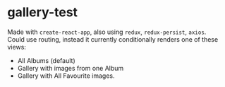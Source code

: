 # gallery-test

Made with `create-react-app`, also using `redux`, `redux-persist`, `axios`.<br>
Could use routing, instead it currently conditionally renders one of these views:<br>
- All Albums (default)<br>
- Gallery with images from one Album<br>
- Gallery with All Favourite images.
